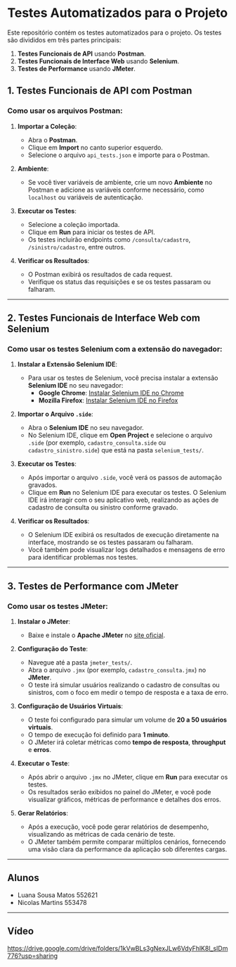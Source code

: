 # Testes Automatizados para o Projeto

Este repositório contém os testes automatizados para o projeto. Os testes são divididos em três partes principais:

1. **Testes Funcionais de API** usando **Postman**.
2. **Testes Funcionais de Interface Web** usando **Selenium**.
3. **Testes de Performance** usando **JMeter**.

## 1. Testes Funcionais de API com Postman

### Como usar os arquivos Postman:
1. **Importar a Coleção**:
   - Abra o **Postman**.
   - Clique em **Import** no canto superior esquerdo.
   - Selecione o arquivo `api_tests.json` e importe para o Postman.

2. **Ambiente**:
   - Se você tiver variáveis de ambiente, crie um novo **Ambiente** no Postman e adicione as variáveis conforme necessário, como `localhost` ou variáveis de autenticação.
   
3. **Executar os Testes**:
   - Selecione a coleção importada.
   - Clique em **Run** para iniciar os testes de API.
   - Os testes incluirão endpoints como `/consulta/cadastro`, `/sinistro/cadastro`, entre outros.
   
4. **Verificar os Resultados**:
   - O Postman exibirá os resultados de cada request.
   - Verifique os status das requisições e se os testes passaram ou falharam.

---

## 2. Testes Funcionais de Interface Web com Selenium

### Como usar os testes Selenium com a extensão do navegador:

1. **Instalar a Extensão Selenium IDE**:
   - Para usar os testes de Selenium, você precisa instalar a extensão **Selenium IDE** no seu navegador:
     - **Google Chrome**: [Instalar Selenium IDE no Chrome](https://chrome.google.com/webstore/detail/selenium-ide)
     - **Mozilla Firefox**: [Instalar Selenium IDE no Firefox](https://addons.mozilla.org/en-US/firefox/addon/selenium-ide/)

2. **Importar o Arquivo `.side`**:
   - Abra o **Selenium IDE** no seu navegador.
   - No Selenium IDE, clique em **Open Project** e selecione o arquivo `.side` (por exemplo, `cadastro_consulta.side` ou `cadastro_sinistro.side`) que está na pasta `selenium_tests/`.

3. **Executar os Testes**:
   - Após importar o arquivo `.side`, você verá os passos de automação gravados.
   - Clique em **Run** no Selenium IDE para executar os testes. O Selenium IDE irá interagir com o seu aplicativo web, realizando as ações de cadastro de consulta ou sinistro conforme gravado.

4. **Verificar os Resultados**:
   - O Selenium IDE exibirá os resultados de execução diretamente na interface, mostrando se os testes passaram ou falharam.
   - Você também pode visualizar logs detalhados e mensagens de erro para identificar problemas nos testes.

---

## 3. Testes de Performance com JMeter

### Como usar os testes JMeter:
1. **Instalar o JMeter**:
   - Baixe e instale o **Apache JMeter** no [site oficial](https://jmeter.apache.org/).

2. **Configuração do Teste**:
   - Navegue até a pasta `jmeter_tests/`.
   - Abra o arquivo `.jmx` (por exemplo, `cadastro_consulta.jmx`) no **JMeter**.
   - O teste irá simular usuários realizando o cadastro de consultas ou sinistros, com o foco em medir o tempo de resposta e a taxa de erro.

3. **Configuração de Usuários Virtuais**:
   - O teste foi configurado para simular um volume de **20 a 50 usuários virtuais**.
   - O tempo de execução foi definido para **1 minuto**.
   - O JMeter irá coletar métricas como **tempo de resposta**, **throughput** e **erros**.

4. **Executar o Teste**:
   - Após abrir o arquivo `.jmx` no JMeter, clique em **Run** para executar os testes.
   - Os resultados serão exibidos no painel do JMeter, e você pode visualizar gráficos, métricas de performance e detalhes dos erros.

5. **Gerar Relatórios**:
   - Após a execução, você pode gerar relatórios de desempenho, visualizando as métricas de cada cenário de teste.
   - O JMeter também permite comparar múltiplos cenários, fornecendo uma visão clara da performance da aplicação sob diferentes cargas.

---

## Alunos

- Luana Sousa Matos 552621
- Nicolas Martins 553478

---

## Vídeo

https://drive.google.com/drive/folders/1kVwBLs3gNexJLw6VdyFhlK8l_sIDm776?usp=sharing
